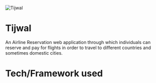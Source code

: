 ![Tijwal](https://user-images.githubusercontent.com/83404871/147372590-87ef7c34-2e32-415b-99ba-d06e6ab5a7a0.jpg)
# Tijwal
An Airline Reservation web application through which individuals can reserve and pay for flights in order to travel to different countries and sometimes domestic cities.

# Tech/Framework used
